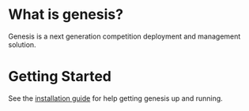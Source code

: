 # What is genesis?

Genesis is a next generation competition deployment and management solution.


# Getting Started

See the [installation guide](installation/start.md) for help getting genesis up and running.